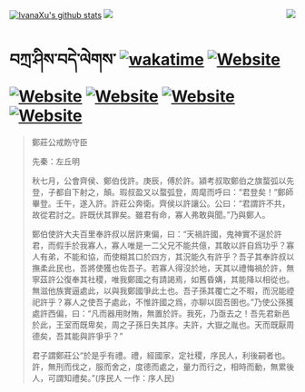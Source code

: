 [![IvanaXu's github stats](https://github-readme-stats.vercel.app/api?username=IvanaXu&theme=codeSTACKr)](https://github.com/anuraghazra/github-readme-stats)
<img align="right" src="https://github-readme-stats.vercel.app/api/top-langs/?username=IvanaXu&langs_count=8&theme=codeSTACKr" />
<img src="https://github-readme-stats.vercel.app/api/wakatime?username=IvanaXu&layout=compact&langs_count=8&theme=codeSTACKr&custom_title=Programming&nbsp;Times&nbsp;(Since&nbsp;Jul.29.2021)&range=all_time" />
# བཀྲ་ཤིས་བདེ་ལེགས་	[![wakatime](https://wakatime.com/badge/user/5043ee4a-e361-4607-9d47-d557f2005d05.svg)](https://wakatime.com/@5043ee4a-e361-4607-9d47-d557f2005d05)	[![Website](https://img.shields.io/website?label=&up_color=orange&up_message=Tianchi&url=https%3A%2F%2Fshields.io)](https://tianchi.aliyun.com/home/science/scienceDetail?userId=1095279182618)	[![Website](https://img.shields.io/website?label=&up_color=green&up_message=Yuque&url=https%3A%2F%2Fshields.io)](https://www.yuque.com/ivanaxu)	[![Website](https://img.shields.io/website?label=&up_color=yellow&up_message=Leetcode&url=https%3A%2F%2Fshields.io)](https://leetcode.cn/u/ivanaxu)	[![Website](https://img.shields.io/website?label=&up_color=violet&up_message=AIstudio&url=https%3A%2F%2Fshields.io)](https://aistudio.baidu.com/aistudio/personalcenter/thirdview/979775)	[![Website](https://img.shields.io/website?label=&up_color=red&up_message=Gitee&url=https%3A%2F%2Fshields.io)](https://gitee.com/IvanaXu)
> 鄭莊公戒飭守臣
> 
> 先秦：左丘明 
> 
> 秋七月，公會齊侯、鄭伯伐許。庚辰，傅於許。潁考叔取鄭伯之旗蝥弧以先登，子都自下射之，顛。瑕叔盈又以蝥弧登，周麾而呼曰：“君登矣！”鄭師畢登。壬午，遂入許。許莊公奔衛。齊侯以許讓公。公曰：“君謂許不共，故從君討之。許既伏其罪矣。雖君有命，寡人弗敢與聞。”乃與鄭人。
> 
> 鄭伯使許大夫百里奉許叔以居許東偏，曰：“天禍許國，鬼神實不逞於許君，而假手於我寡人，寡人唯是一二父兄不能共億，其敢以許自爲功乎？寡人有弟，不能和協，而使糊其口於四方，其況能久有許乎？吾子其奉許叔以撫柔此民也，吾將使獲也佐吾子。若寡人得沒於地，天其以禮悔禍於許，無寧茲許公復奉其社稷，唯我鄭國之有請謁焉，如舊昏媾，其能降以相從也。無滋他族實逼處此，以與我鄭國爭此土也。吾子孫其覆亡之不暇，而況能禋祀許乎？寡人之使吾子處此，不惟許國之爲，亦聊以固吾圉也。”乃使公孫獲處許西偏，曰：“凡而器用財賄，無置於許。我死，乃亟去之！吾先君新邑於此，王室而既卑矣，周之子孫日失其序。夫許，大嶽之胤也。天而既厭周德矣，吾其能與許爭乎？”
> 
> 君子謂鄭莊公“於是乎有禮。禮，經國家，定社稷，序民人，利後嗣者也。許，無刑而伐之，服而舍之，度德而處之，量力而行之，相時而動，無累後人，可謂知禮矣。”(序民人 一作：序人民)
>
